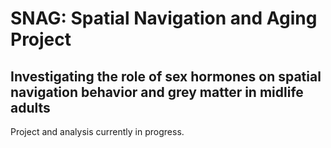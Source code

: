 # SNAG: Spatial Navigation and Aging Project

## Investigating the role of sex hormones on spatial navigation behavior and grey matter in midlife adults

Project and analysis currently in progress.
